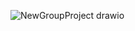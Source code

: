 ![NewGroupProject drawio](https://github.com/rcyerg/Ryan-Group-Froilan-Project/assets/162353590/15346efb-bce1-45ad-8a98-8c3aad808993)

